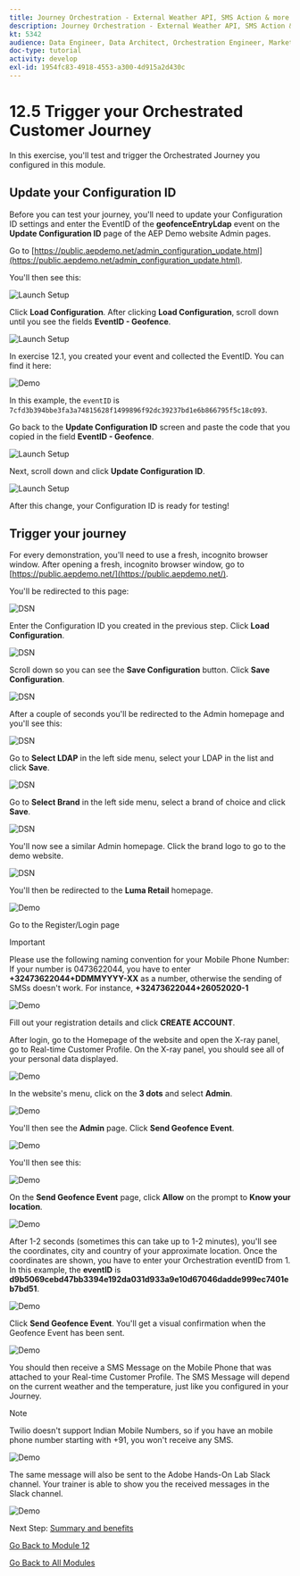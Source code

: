 ```yaml
---
title: Journey Orchestration - External Weather API, SMS Action & more - Trigger your Orchestrated Customer Journey
description: Journey Orchestration - External Weather API, SMS Action & more - Trigger your Orchestrated Customer Journey
kt: 5342
audience: Data Engineer, Data Architect, Orchestration Engineer, Marketer
doc-type: tutorial
activity: develop
exl-id: 1954fc83-4918-4553-a300-4d915a2d430c
---
```

# 12.5 Trigger your Orchestrated Customer Journey

In this exercise, you'll test and trigger the Orchestrated Journey you configured in this module.

## Update your Configuration ID

Before you can test your journey, you'll need to update your Configuration ID settings and enter the EventID of the **geofenceEntryLdap** event on the **Update Configuration ID** page of the AEP Demo website Admin pages.

Go to [https://public.aepdemo.net/admin_configuration_update.html](https://public.aepdemo.net/admin_configuration_update.html).

You'll then see this:

![Launch Setup](./images/cfgid1.png)

Click **Load Configuration**. After clicking **Load Configuration**, scroll down until you see the fields **EventID - Geofence**.

![Launch Setup](./images/cfgid2.png)

In exercise 12.1, you created your event and collected the EventID. You can find it here:

![Demo](./images/fieldseyepayloadev.png)

In this example, the `eventID` is `7cfd3b394bbe3fa3a74815628f1499896f92dc39237bd1e6b866795f5c18c093`.

Go back to the **Update Configuration ID** screen and paste the code that you copied in the field **EventID - Geofence**.

![Launch Setup](./images/cfgid3.png)

Next, scroll down and click **Update Configuration ID**.

![Launch Setup](./images/cfgid5.png)

After this change, your Configuration ID is ready for testing!

## Trigger your journey

For every demonstration, you'll need to use a fresh, incognito browser window. After opening a fresh, incognito browser window, go to [https://public.aepdemo.net/](https://public.aepdemo.net/).

You'll be redirected to this page:

![DSN](../module0/images/web1.png)

Enter the Configuration ID you created in the previous step. Click **Load Configuration**.

![DSN](../module0/images/web3.png)

Scroll down so you can see the **Save Configuration** button. Click **Save Configuration**.

![DSN](../module0/images/web4.png)

After a couple of seconds you'll be redirected to the Admin homepage and you'll see this:

![DSN](../module0/images/cfg6a.png)

Go to **Select LDAP** in the left side menu, select your LDAP in the list and click **Save**.

![DSN](../module0/images/web61.png)

Go to **Select Brand** in the left side menu, select a brand of choice and click **Save**.

![DSN](../module0/images/web7.png)

You'll now see a similar Admin homepage. Click the brand logo to go to the demo website.

![DSN](../module0/images/web8.png)

You'll then be redirected to the **Luma Retail** homepage.

   ![Demo](./images/lb_home.png)

Go to the Register/Login page
  
>[!IMPORTANT]
>
> Please use the following naming convention for your Mobile Phone Number:
> If your number is 0473622044, you have to enter **+32473622044+DDMMYYYY-XX** as a number, otherwise the sending of SMSs doesn't work. For instance, **+32473622044+26052020-1**
  
![Demo](./images/lb_register.png)

Fill out your registration details and click **CREATE ACCOUNT**.

After login, go to the Homepage of the website and open the X-ray panel, go to Real-time Customer Profile. On the X-ray panel, you should see all of your personal data displayed.

![Demo](./images/lb_x_loggedin.png)

In the website's menu, click on the **3 dots** and select **Admin**.

![Demo](./images/gf10.png)

You'll then see the **Admin** page. Click **Send Geofence Event**.

![Demo](./images/gf13.png)

You'll then see this:

![Demo](./images/gf14.png)

On the **Send Geofence Event** page, click **Allow** on the prompt to **Know your location**.

![Demo](./images/gf15.png)

After 1-2 seconds (sometimes this can take up to 1-2 minutes), you'll see the coordinates, city and country of your approximate location. Once the coordinates are shown, you have to enter your Orchestration eventID from 1. In this example, the **eventID** is **d9b5069cebd47bb3394e192da031d933a9e10d67046dadde999ec7401eb7bd51**.

![Demo](./images/gf16.png)

Click **Send Geofence Event**. You'll get a visual confirmation when the Geofence Event has been sent.

![Demo](./images/gf17.png)

You should then receive a SMS Message on the Mobile Phone that was attached to your Real-time Customer Profile. The SMS Message will depend on the current weather and the temperature, just like you configured in your Journey.

>[!NOTE]
>
>Twilio doesn't support Indian Mobile Numbers, so if you have an mobile phone number starting with +91, you won't receive any SMS. 

![Demo](./images/gf19.png)

The same message will also be sent to the Adobe Hands-On Lab Slack channel. Your trainer is able to show you the received messages in the Slack channel.
  
![Demo](./images/gf18.png)

Next Step: [Summary and benefits](./summary.md)

[Go Back to Module 12](journey-orchestration-external-weather-api-sms.md)

[Go Back to All Modules](../../overview.md)
